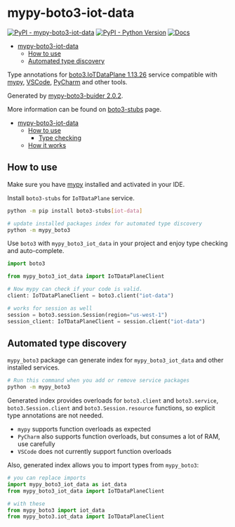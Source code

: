 # mypy-boto3-iot-data

[![PyPI - mypy-boto3-iot-data](https://img.shields.io/pypi/v/mypy-boto3-iot-data.svg?color=blue)](https://pypi.org/project/mypy-boto3-iot-data)
[![PyPI - Python Version](https://img.shields.io/pypi/pyversions/mypy-boto3-iot-data.svg?color=blue)](https://pypi.org/project/mypy-boto3-iot-data)
[![Docs](https://img.shields.io/readthedocs/mypy-boto3-builder.svg?color=blue)](https://mypy-boto3-builder.readthedocs.io/)

- [mypy-boto3-iot-data](#mypy-boto3-iot-data)
  - [How to use](#how-to-use)
  - [Automated type discovery](#automated-type-discovery)


Type annotations for
[boto3.IoTDataPlane 1.13.26](https://boto3.amazonaws.com/v1/documentation/api/1.13.26/reference/services/iot-data.html#IoTDataPlane) service
compatible with [mypy](https://github.com/python/mypy), [VSCode](https://code.visualstudio.com/),
[PyCharm](https://www.jetbrains.com/pycharm/) and other tools.

Generated by [mypy-boto3-buider 2.0.2](https://github.com/vemel/mypy_boto3_builder).

More information can be found on [boto3-stubs](https://pypi.org/project/boto3-stubs/) page.

- [mypy-boto3-iot-data](#mypy-boto3-iot-data)
  - [How to use](#how-to-use)
    - [Type checking](#type-checking)
  - [How it works](#how-it-works)

## How to use

Make sure you have [mypy](https://github.com/python/mypy) installed and activated in your IDE.

Install `boto3-stubs` for `IoTDataPlane` service.

```bash
python -m pip install boto3-stubs[iot-data]

# update installed packages index for automated type discovery
python -m mypy_boto3
```

Use `boto3` with `mypy_boto3_iot_data` in your project and enjoy type checking and auto-complete.

```python
import boto3

from mypy_boto3_iot_data import IoTDataPlaneClient

# Now mypy can check if your code is valid.
client: IoTDataPlaneClient = boto3.client("iot-data")

# works for session as well
session = boto3.session.Session(region="us-west-1")
session_client: IoTDataPlaneClient = session.client("iot-data")

```

## Automated type discovery

`mypy_boto3` package can generate index for `mypy_boto3_iot_data` and other installed services.

```bash
# Run this command when you add or remove service packages
python -m mypy_boto3
```

Generated index provides overloads for `boto3.client` and `boto3.service`,
`boto3.Session.client` and `boto3.Session.resource` functions,
so explicit type annotations are not needed.

- `mypy` supports function overloads as expected
- `PyCharm` also supports function overloads, but consumes a lot of RAM, use carefully
- `VSCode` does not currently support function overloads

Also, generated index allows you to import types from `mypy_boto3`:

```python
# you can replace imports
import mypy_boto3_iot_data as iot_data
from mypy_boto3_iot_data import IoTDataPlaneClient

# with these
from mypy_boto3 import iot_data
from mypy_boto3.iot_data import IoTDataPlaneClient
```